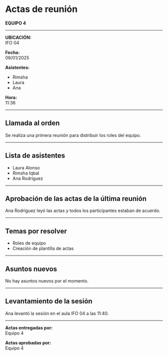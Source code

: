 
# Actas de reunión

**EQUIPO 4**

---

**UBICACIÓN:**  
IFO 04

**Fecha:**  
09/01/2025

**Asistentes:**  
- Rimsha  
- Laura  
- Ana  

**Hora:**  
11:36

---

## Llamada al orden

Se realiza una primera reunión para distribuir los roles del equipo.

---

## Lista de asistentes

- Laura Alonso  
- Rimsha Iqbal  
- Ana Rodríguez

---

## Aprobación de las actas de la última reunión

Ana Rodríguez leyó las actas y todos los participantes estaban de acuerdo.

---

## Temas por resolver

- Roles de equipo  
- Creación de plantilla de actas

---

## Asuntos nuevos

No hay asuntos nuevos por el momento.

---

## Levantamiento de la sesión

Ana levantó la sesión en el aula IFO 04 a las 11:40.

---

**Actas entregadas por:**  
Equipo 4

**Actas aprobadas por:**  
Equipo 4
